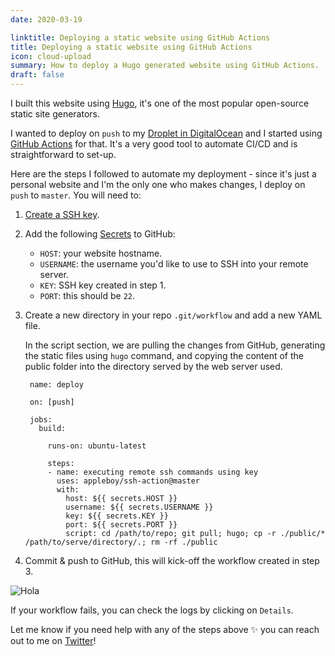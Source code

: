 ```yaml
---
date: 2020-03-19

linktitle: Deploying a static website using GitHub Actions
title: Deploying a static website using GitHub Actions
icon: cloud-upload
summary: How to deploy a Hugo generated website using GitHub Actions.
draft: false
---
```


I built this website using [Hugo](https://gohugo.io/), it's one of the most popular open-source static site generators.

I wanted to deploy on `push`  to my [Droplet in DigitalOcean](https://www.digitalocean.com/products/droplets/) and I started using [GitHub Actions](https://github.com/features/actions) for that. It's a very good tool to automate CI/CD and is straightforward to set-up.

Here are the steps I followed to automate my deployment - since it's just a personal website and I'm the only one who makes changes, I deploy on `push` to `master`. You will need to:

1. [Create a SSH key](https://help.github.com/en/github/authenticating-to-github/generating-a-new-ssh-key-and-adding-it-to-the-ssh-agent).
2. Add the following [Secrets](https://help.github.com/en/actions/configuring-and-managing-workflows/creating-and-storing-encrypted-secrets) to GitHub:
    - `HOST`: your website hostname.
    - `USERNAME`: the username you'd like to use to SSH into your remote server.
    - `KEY`: SSH key created in step 1.
    - `PORT`: this should be `22`.
3. Create a new directory in your repo `.git/workflow` and add a new YAML file. 

    In the script section, we are pulling the changes from GitHub, generating the static files using `hugo` command, and copying the content of the public folder into the directory served by the web server used.

        name: deploy

        on: [push]

        jobs:
          build:

            runs-on: ubuntu-latest
        
            steps:
            - name: executing remote ssh commands using key
              uses: appleboy/ssh-action@master
              with:
                host: ${{ secrets.HOST }}
                username: ${{ secrets.USERNAME }}
                key: ${{ secrets.KEY }}
                port: ${{ secrets.PORT }}
                script: cd /path/to/repo; git pull; hugo; cp -r ./public/* /path/to/serve/directory/.; rm -rf ./public

4. Commit & push to GitHub, this will kick-off the workflow created in step 3.

![Hola](/workflow.png)

If your workflow fails, you can check the logs by clicking on `Details`.

Let me know if you need help with any of the steps above ✨ you can reach out to me on [Twitter](https://twitter.com/salwa_fathallah)!
